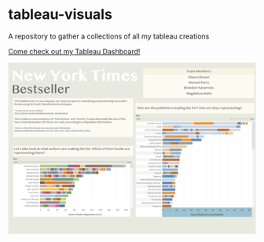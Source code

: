 # tableau-visuals
A repository to gather a collections of all my tableau creations

[Come check out my Tableau Dashboard!]('https://public.tableau.com/app/profile/brandon.navarrete')

![NYTTBS](NYTBestseller.png)
